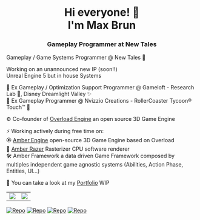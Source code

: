 <h1 align="center">Hi everyone! 👋 </br> I'm Max Brun</h1>
<h3 align="center">Gameplay Programmer at New Tales</h3>

Gameplay / Game Systems Programmer @ New Tales 🌌

Working on an unannounced new IP (soon!!)  
Unreal Engine 5 but in house Systems

📑 Ex Gameplay / Optimization Support Programmer @ Gameloft - Research Lab 🧪, Disney Dreamlight Valley ✨  
📑 Ex Gameplay Programmer @ Nvizzio Creations - RollerCoaster Tycoon® Touch™ 🎢

⚙️ Co-founder of [Overload Engine](https://github.com/adriengivry/Overload) an open source 3D Game Engine

⚡ Working actively during free time on:   
🏵️ [Amber Engine](https://github.com/maxbrundev/Amberengine) open-source 3D Game Engine based on Overload  
📐 [Amber Razer](https://github.com/maxbrundev/Rasterizer) Rasterizer CPU software renderer  
🛠️ Amber Framework a data driven Game Framework composed by multiples independent game agnostic systems (Abilities, Action Phase, Entities, UI...)

🚀 You can take a look at my [Portfolio](https://maxbrundev.com) WIP

<table>
  <tr> 
  <td align="center">
      <img align="center" src="https://github-readme-stats.vercel.app/api?username=maxbrundev&theme=dracula&show_icons=true&hide_title=true&include_all_commits=true&count_private=true&hide_border=false"/> 
      </td>
  <td align="center">
      <img align="center" src="https://github-readme-stats.vercel.app/api/top-langs/?username=maxbrundev&layout=compact&theme=dracula"/> 
      </td> 
    </tr>
</table>

[![Repo](https://github-readme-stats.vercel.app/api/pin/?username=maxbrundev&repo=AmberEngine&theme=dracula)](https://github.com/maxbrundev/AmberEngine)
[![Repo](https://github-readme-stats.vercel.app/api/pin/?username=maxbrundev&repo=AmberCraft&theme=dracula)](https://github.com/maxbrundev/AmberCraft)
[![Repo](https://github-readme-stats.vercel.app/api/pin/?username=maxbrundev&repo=Rasterizer&theme=dracula)](https://github.com/maxbrundev/Rasterizer)
[![Repo](https://github-readme-stats.vercel.app/api/pin/?username=maxbrundev&repo=Overload&theme=dracula)](https://github.com/maxbrundev/Overload)

</br>
